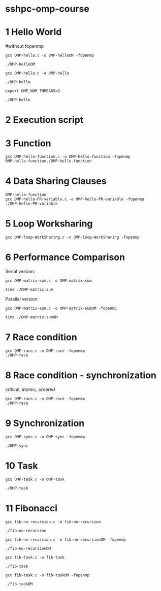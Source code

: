 # sshpc-omp-course

# 1 Hello World
#without fopenmp

```
gcc OMP-hello.c -o OMP-helloOM -fopenmp

./OMP-helloOM

gcc OMP-hello.c -o OMP-hello

./OMP-hello

export OMP_NUM_THREADS=3

./OMP-hello
```

# 2 Execution script

# 3 Function
```
gcc OMP-hello-function.c -o OMP-hello-function -fopenmp
OMP-hello-function./OMP-hello-function
```

# 4 Data Sharing Clauses
```
OMP-hello-function
gcc OMP-hello-PR-variable.c -o OMP-hello-PR-variable -fopenmp
./OMP-hello-PR-variable
```

# 5 Loop Worksharing
```
gcc OMP-loop-WorkSharing.c -o OMP-loop-WorkSharing -fopenmp
```

# 6 Performance Comparison

Serial version:

```
gcc OMP-matrix-sum.c -o OMP-matrix-sum

time ./OMP-matrix-sum
```

Parallel version:

```
gcc OMP-matrix-sum.c -o OMP-matrix-sumOM -fopenmp

time ./OMP-matrix-sumOM
```

# 7 Race condition

```
gcc OMP-race.c -o OMP-race -fopenmp
./OMP-race
```

# 8 Race condition - synchronization

critical, atomic, ordered

```
gcc OMP-race.c -o OMP-race -fopenmp
./OMP-race
```

# 9 Synchronization

```
gcc OMP-sync.c -o OMP-sync -fopenmp

./OMP-sync

```
# 10 Task

```
gcc OMP-task.c -o OMP-task

./OMP-task 
```

# 11 Fibonacci

```
gcc fib-no-recursion.c -o fib-no-recursion

./fib-no-recursion

gcc fib-no-recursion.c -o fib-no-recursionOM -fopenmp

./fib-no-recursionOM

gcc fib-task.c -o fib-task 

./fib-task 

gcc fib-task.c -o fib-taskOM -fopenmp

./fib-taskOM
```
